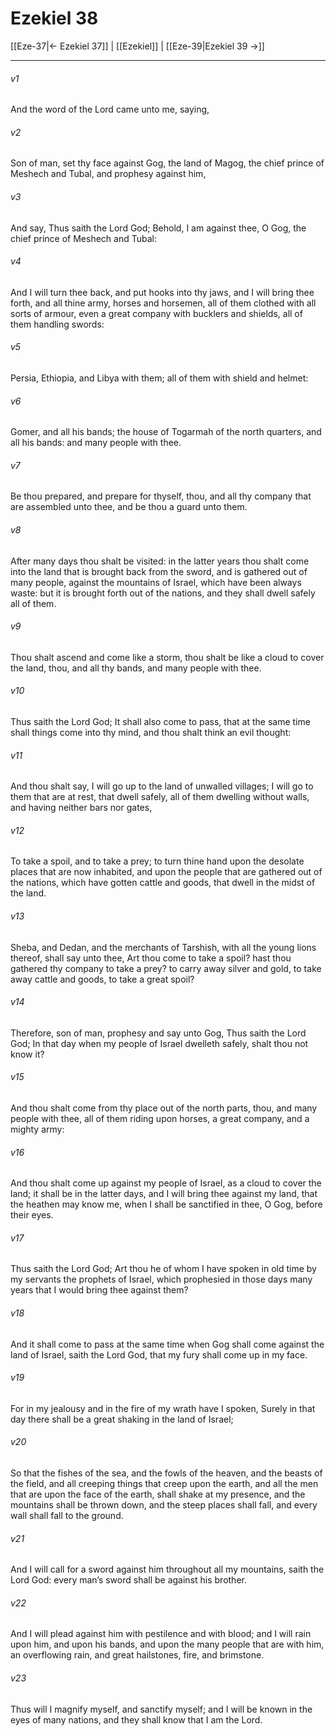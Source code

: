 # Ezekiel 38

[[Eze-37|← Ezekiel 37]] | [[Ezekiel]] | [[Eze-39|Ezekiel 39 →]]
***

###### v1
And the word of the Lord came unto me, saying,
###### v2
Son of man, set thy face against Gog, the land of Magog, the chief prince of Meshech and Tubal, and prophesy against him,
###### v3
And say, Thus saith the Lord God; Behold, I am against thee, O Gog, the chief prince of Meshech and Tubal:
###### v4
And I will turn thee back, and put hooks into thy jaws, and I will bring thee forth, and all thine army, horses and horsemen, all of them clothed with all sorts of armour, even a great company with bucklers and shields, all of them handling swords:
###### v5
Persia, Ethiopia, and Libya with them; all of them with shield and helmet:
###### v6
Gomer, and all his bands; the house of Togarmah of the north quarters, and all his bands: and many people with thee.
###### v7
Be thou prepared, and prepare for thyself, thou, and all thy company that are assembled unto thee, and be thou a guard unto them.
###### v8
After many days thou shalt be visited: in the latter years thou shalt come into the land that is brought back from the sword, and is gathered out of many people, against the mountains of Israel, which have been always waste: but it is brought forth out of the nations, and they shall dwell safely all of them.
###### v9
Thou shalt ascend and come like a storm, thou shalt be like a cloud to cover the land, thou, and all thy bands, and many people with thee.
###### v10
Thus saith the Lord God; It shall also come to pass, that at the same time shall things come into thy mind, and thou shalt think an evil thought:
###### v11
And thou shalt say, I will go up to the land of unwalled villages; I will go to them that are at rest, that dwell safely, all of them dwelling without walls, and having neither bars nor gates,
###### v12
To take a spoil, and to take a prey; to turn thine hand upon the desolate places that are now inhabited, and upon the people that are gathered out of the nations, which have gotten cattle and goods, that dwell in the midst of the land.
###### v13
Sheba, and Dedan, and the merchants of Tarshish, with all the young lions thereof, shall say unto thee, Art thou come to take a spoil? hast thou gathered thy company to take a prey? to carry away silver and gold, to take away cattle and goods, to take a great spoil?
###### v14
Therefore, son of man, prophesy and say unto Gog, Thus saith the Lord God; In that day when my people of Israel dwelleth safely, shalt thou not know it?
###### v15
And thou shalt come from thy place out of the north parts, thou, and many people with thee, all of them riding upon horses, a great company, and a mighty army:
###### v16
And thou shalt come up against my people of Israel, as a cloud to cover the land; it shall be in the latter days, and I will bring thee against my land, that the heathen may know me, when I shall be sanctified in thee, O Gog, before their eyes.
###### v17
Thus saith the Lord God; Art thou he of whom I have spoken in old time by my servants the prophets of Israel, which prophesied in those days many years that I would bring thee against them?
###### v18
And it shall come to pass at the same time when Gog shall come against the land of Israel, saith the Lord God, that my fury shall come up in my face.
###### v19
For in my jealousy and in the fire of my wrath have I spoken, Surely in that day there shall be a great shaking in the land of Israel;
###### v20
So that the fishes of the sea, and the fowls of the heaven, and the beasts of the field, and all creeping things that creep upon the earth, and all the men that are upon the face of the earth, shall shake at my presence, and the mountains shall be thrown down, and the steep places shall fall, and every wall shall fall to the ground.
###### v21
And I will call for a sword against him throughout all my mountains, saith the Lord God: every man’s sword shall be against his brother.
###### v22
And I will plead against him with pestilence and with blood; and I will rain upon him, and upon his bands, and upon the many people that are with him, an overflowing rain, and great hailstones, fire, and brimstone.
###### v23
Thus will I magnify myself, and sanctify myself; and I will be known in the eyes of many nations, and they shall know that I am the Lord. 
